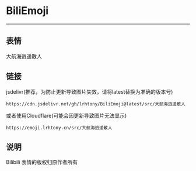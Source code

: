 # BiliEmoji
---
## 表情
大航海逍遥散人
## 链接
jsdelivr(推荐，为防止更新导致图片失效，请将latest替换为准确的版本号)
```
https://cdn.jsdelivr.net/gh/lrhtony/BiliEmoji@latest/src/大航海逍遥散人
```
或者使用Cloudflare(可能会因更新导致图片无法显示)
```
https://emoji.lrhtony.cn/src/大航海逍遥散人
```
## 说明
Bilibili 表情的版权归原作者所有
